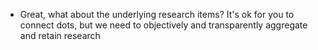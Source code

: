 - Great, what about the underlying research items? It's ok for you to connect dots, but we need to objectively and transparently aggregate and retain research
